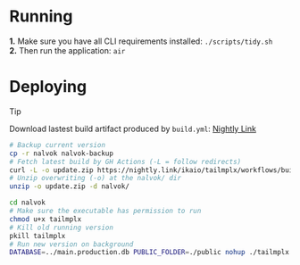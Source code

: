 
# Running
**1.** Make sure you have all CLI requirements installed: `./scripts/tidy.sh`<br/>
**2.** Then run the application: `air`<br/>

# Deploying
> [!TIP]
> Download lastest build artifact produced by `build.yml`: [Nightly Link](https://nightly.link/ikaio/tailmplx/workflows/build/main/release.zip)

```bash
# Backup current version
cp -r nalvok nalvok-backup
# Fetch latest build by GH Actions (-L = follow redirects)
curl -L -o update.zip https://nightly.link/ikaio/tailmplx/workflows/build/main/release.zip
# Unzip overwriting (-o) at the nalvok/ dir
unzip -o update.zip -d nalvok/

cd nalvok
# Make sure the executable has permission to run
chmod u+x tailmplx
# Kill old running version
pkill tailmplx
# Run new version on background
DATABASE=../main.production.db PUBLIC_FOLDER=./public nohup ./tailmplx &
```

